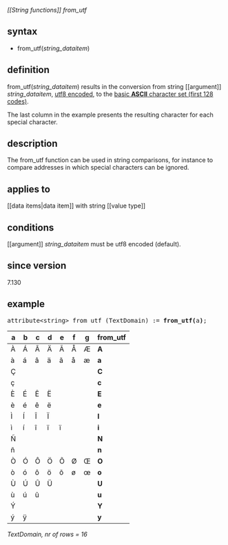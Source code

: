 *[[String functions]] from_utf*

## syntax

- from_utf(*string_dataitem*)

## definition

from_utf(*string_dataitem*) results in the conversion from string [[argument]] *string_dataitem*, [utf8 encoded](https://en.wikipedia.org/wiki/UTF-8), to the [basic **ASCII** character set (first 128 codes)](https://en.wikipedia.org/wiki/ASCII).

The last column in the example presents the resulting character for each special character.

## description

The from_utf function can be used in string comparisons, for instance to compare addresses in which special characters can be ignored.

## applies to

[[data items|data item]] with string [[value type]]

## conditions

[[argument]] *string_dataitem* must be utf8 encoded (default).

## since version

7.130

## example

<pre>
attribute&lt;string&gt; from_utf (TextDomain) := <B>from_utf(</B>a<B>)</B>;
</pre>

|a|	b|	c|	d|	e|	f|	g| **from_utf**|
|-|------|-------|-------|-------|-------|-------|-------------|
|À|	Á|	Â|	Ä|	Ã|	Å|	Æ|        **A**|
|à|	á|	â|	ä|	ã|	å|	æ|	  **a**|
|Ç|	 |	 |	 |	 |	 |	 |        **C**|
|ç|	 |	 |	 |	 |	 |	 |	  **c**|
|È|	É|	Ê|	Ë|	 |	 |	 |	  **E**|
|è|	é|	ê|	ë|	 |	 |	 |	  **e**|
|Ì|	Í|	Î|	Ï|	 |	 |	 |	  **I**|
|ì|	í|	î|	ï|	ï|	 |	 |	  **i**|
|Ñ|      |	 |	 |	 |	 |	 |        **N**|
|ñ|	 |	 |	 |	 |	 |	 |	  **n**|
|Ò|	Ó|	Ô|	Ö|	Õ|	Ø|	Œ|	  **O**|
|ò|	ó|	ô|	ö|	õ|	ø|	œ|	  **o**|
|Ù|	Ú|	Û|	Ü|	 |	 |	 |	  **U**|
|ù|	ú|	û|	 |	 |	 |	 |     	  **u**|
|Ý|	 |	 |	 |	 |	 |	 |        **Y**|
|ý|	ÿ|	 |	 |	 |	 |	 |	  **y**|

*TextDomain, nr of rows = 16*
